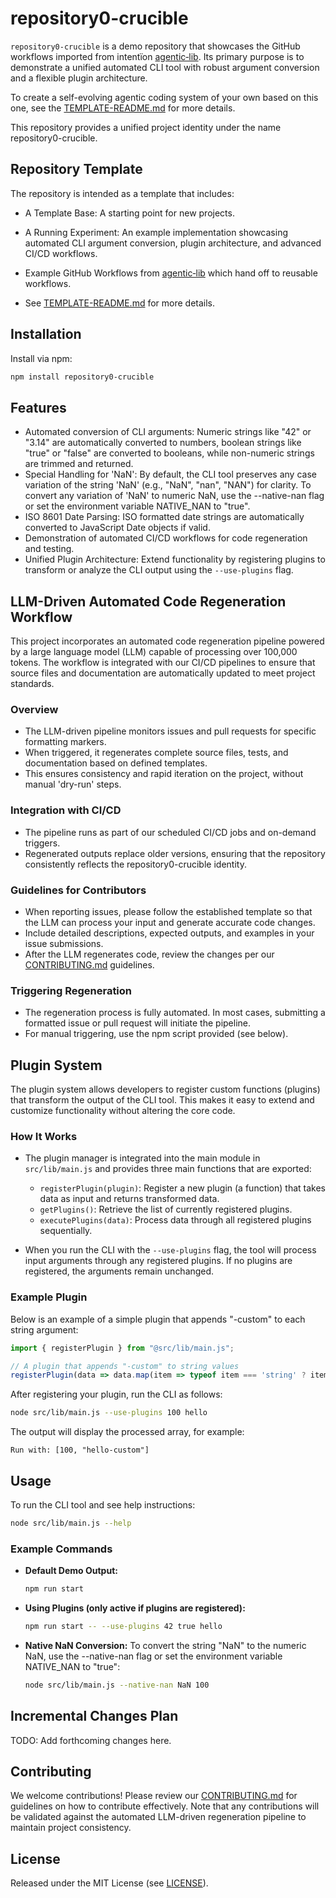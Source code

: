 # repository0-crucible

`repository0-crucible` is a demo repository that showcases the GitHub workflows imported from intentïon [agentic‑lib](https://github.com/xn-intenton-z2a/agentic-lib). Its primary purpose is to demonstrate a unified automated CLI tool with robust argument conversion and a flexible plugin architecture.

To create a self-evolving agentic coding system of your own based on this one, see the [TEMPLATE-README.md](./TEMPLATE-README.md) for more details.

This repository provides a unified project identity under the name repository0-crucible.

## Repository Template

The repository is intended as a template that includes:
* A Template Base: A starting point for new projects.
* A Running Experiment: An example implementation showcasing automated CLI argument conversion, plugin architecture, and advanced CI/CD workflows.
* Example GitHub Workflows from [agentic‑lib](https://github.com/xn-intenton-z2a/agentic-lib) which hand off to reusable workflows.

* See [TEMPLATE-README.md](./TEMPLATE-README.md) for more details.

## Installation

Install via npm:

```bash
npm install repository0-crucible
```

## Features

* Automated conversion of CLI arguments: Numeric strings like "42" or "3.14" are automatically converted to numbers, boolean strings like "true" or "false" are converted to booleans, while non-numeric strings are trimmed and returned.
* Special Handling for 'NaN': By default, the CLI tool preserves any case variation of the string 'NaN' (e.g., "NaN", "nan", "NAN") for clarity. To convert any variation of 'NaN' to numeric NaN, use the --native-nan flag or set the environment variable NATIVE_NAN to "true".
* ISO 8601 Date Parsing: ISO formatted date strings are automatically converted to JavaScript Date objects if valid.
* Demonstration of automated CI/CD workflows for code regeneration and testing.
* Unified Plugin Architecture: Extend functionality by registering plugins to transform or analyze the CLI output using the `--use-plugins` flag.

## LLM-Driven Automated Code Regeneration Workflow

This project incorporates an automated code regeneration pipeline powered by a large language model (LLM) capable of processing over 100,000 tokens. The workflow is integrated with our CI/CD pipelines to ensure that source files and documentation are automatically updated to meet project standards.

### Overview

- The LLM-driven pipeline monitors issues and pull requests for specific formatting markers.
- When triggered, it regenerates complete source files, tests, and documentation based on defined templates.
- This ensures consistency and rapid iteration on the project, without manual 'dry-run' steps.

### Integration with CI/CD

- The pipeline runs as part of our scheduled CI/CD jobs and on-demand triggers.
- Regenerated outputs replace older versions, ensuring that the repository consistently reflects the repository0-crucible identity.

### Guidelines for Contributors

- When reporting issues, please follow the established template so that the LLM can process your input and generate accurate code changes.
- Include detailed descriptions, expected outputs, and examples in your issue submissions.
- After the LLM regenerates code, review the changes per our [CONTRIBUTING.md](./CONTRIBUTING.md) guidelines.

### Triggering Regeneration

- The regeneration process is fully automated. In most cases, submitting a formatted issue or pull request will initiate the pipeline.
- For manual triggering, use the npm script provided (see below).

## Plugin System

The plugin system allows developers to register custom functions (plugins) that transform the output of the CLI tool. This makes it easy to extend and customize functionality without altering the core code.

### How It Works

* The plugin manager is integrated into the main module in `src/lib/main.js` and provides three main functions that are exported:
  - `registerPlugin(plugin)`: Register a new plugin (a function) that takes data as input and returns transformed data.
  - `getPlugins()`: Retrieve the list of currently registered plugins.
  - `executePlugins(data)`: Process data through all registered plugins sequentially.

* When you run the CLI with the `--use-plugins` flag, the tool will process input arguments through any registered plugins. If no plugins are registered, the arguments remain unchanged.

### Example Plugin

Below is an example of a simple plugin that appends "-custom" to each string argument:

```javascript
import { registerPlugin } from "@src/lib/main.js";

// A plugin that appends "-custom" to string values
registerPlugin(data => data.map(item => typeof item === 'string' ? item + "-custom" : item));
```

After registering your plugin, run the CLI as follows:

```bash
node src/lib/main.js --use-plugins 100 hello
```

The output will display the processed array, for example:

```
Run with: [100, "hello-custom"]
```

## Usage

To run the CLI tool and see help instructions:

```bash
node src/lib/main.js --help
```

### Example Commands

- **Default Demo Output:**
  ```bash
  npm run start
  ```

- **Using Plugins (only active if plugins are registered):**
  ```bash
  npm run start -- --use-plugins 42 true hello
  ```

- **Native NaN Conversion:**
  To convert the string "NaN" to the numeric NaN, use the --native-nan flag or set the environment variable NATIVE_NAN to "true":
  ```bash
  node src/lib/main.js --native-nan NaN 100
  ```

## Incremental Changes Plan

TODO: Add forthcoming changes here.

## Contributing

We welcome contributions! Please review our [CONTRIBUTING.md](./CONTRIBUTING.md) for guidelines on how to contribute effectively. Note that any contributions will be validated against the automated LLM-driven regeneration pipeline to maintain project consistency.

## License

Released under the MIT License (see [LICENSE](./LICENSE)).
